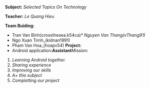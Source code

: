 **Subject:** _Selected Topics On Technology_

**Teacher:** _Le Quang Hieu_

**Team Buiding:**
  * Tran Van Binh(crossthesea.k54ca)_* Nguyen Van Thang(vThang91)_
  * Ngo Xuan Trinh_(kidnan1991)
  * Pham Van Hoa_(hoapv54)
**Project:**
  * Android application:**Assistant**Mission:

  1. _Learning Android together._
  1. _Sharing experience_
  1. _Improving our skills_
  1. _A+ this subject_
  1. _Completting our project_